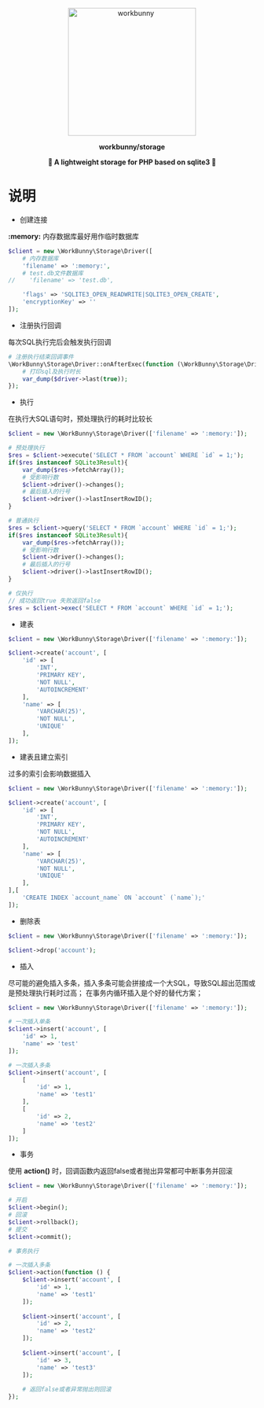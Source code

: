 
<p align='center'><img width='260px' src='https://chaz6chez.cn/images/workbunny-logo.png' alt='workbunny'></p>

**<p align='center'>workbunny/storage</p>**

**<p align='center'>🐇 A lightweight storage for PHP based on sqlite3 🐇</p>**

# 说明

- 创建连接

**:memory:** 内存数据库最好用作临时数据库

```php
$client = new \WorkBunny\Storage\Driver([
    # 内存数据库
    'filename' => ':memory:',
    # test.db文件数据库
//    'filename' => 'test.db',

    'flags' => 'SQLITE3_OPEN_READWRITE|SQLITE3_OPEN_CREATE',
    'encryptionKey' => ''
]);
```
- 注册执行回调

每次SQL执行完后会触发执行回调

```php
# 注册执行结束回调事件
\WorkBunny\Storage\Driver::onAfterExec(function (\WorkBunny\Storage\Driver $driver){
    # 打印sql及执行时长
    var_dump($driver->last(true));
});
```

- 执行

在执行大SQL语句时，预处理执行的耗时比较长

```php
$client = new \WorkBunny\Storage\Driver(['filename' => ':memory:']);

# 预处理执行
$res = $client->execute('SELECT * FROM `account` WHERE `id` = 1;');
if($res instanceof SQLite3Result){
    var_dump($res->fetchArray());
    # 受影响行数
    $client->driver()->changes();
    # 最后插入的行号
    $client->driver()->lastInsertRowID();
}

# 普通执行
$res = $client->query('SELECT * FROM `account` WHERE `id` = 1;');
if($res instanceof SQLite3Result){
    var_dump($res->fetchArray());
    # 受影响行数
    $client->driver()->changes();
    # 最后插入的行号
    $client->driver()->lastInsertRowID();
}

# 仅执行
// 成功返回true 失败返回false
$res = $client->exec('SELECT * FROM `account` WHERE `id` = 1;');

```

- 建表

```php
$client = new \WorkBunny\Storage\Driver(['filename' => ':memory:']);

$client->create('account', [
    'id' => [
        'INT',
        'PRIMARY KEY',
        'NOT NULL',
        'AUTOINCREMENT'
    ],
    'name' => [
        'VARCHAR(25)',
        'NOT NULL',
        'UNIQUE'
    ],
]);
```

- 建表且建立索引

过多的索引会影响数据插入

```php
$client = new \WorkBunny\Storage\Driver(['filename' => ':memory:']);

$client->create('account', [
    'id' => [
        'INT',
        'PRIMARY KEY',
        'NOT NULL',
        'AUTOINCREMENT'
    ],
    'name' => [
        'VARCHAR(25)',
        'NOT NULL',
        'UNIQUE'
    ],
],[
    'CREATE INDEX `account_name` ON `account` (`name`);'
]);
```

- 删除表

```php
$client = new \WorkBunny\Storage\Driver(['filename' => ':memory:']);

$client->drop('account');
```

- 插入

尽可能的避免插入多条，插入多条可能会拼接成一个大SQL，导致SQL超出范围或是预处理执行耗时过高；
在事务内循环插入是个好的替代方案；

```php
$client = new \WorkBunny\Storage\Driver(['filename' => ':memory:']);

# 一次插入单条
$client->insert('account', [
    'id' => 1,
    'name' => 'test'
]);

# 一次插入多条
$client->insert('account', [
    [
        'id' => 1,
        'name' => 'test1'
    ],
    [
        'id' => 2,
        'name' => 'test2'
    ]
]);
```

- 事务

使用 **action()** 时，回调函数内返回false或者抛出异常都可中断事务并回滚

```php
$client = new \WorkBunny\Storage\Driver(['filename' => ':memory:']);

# 开启
$client->begin();
# 回滚
$client->rollback();
# 提交
$client->commit();

# 事务执行

# 一次插入多条
$client->action(function () {
    $client->insert('account', [
        'id' => 1,
        'name' => 'test1'
    ]);
    
    $client->insert('account', [
        'id' => 2,
        'name' => 'test2'
    ]);
    
    $client->insert('account', [
        'id' => 3,
        'name' => 'test3'
    ]);
    
    # 返回false或者异常抛出则回滚
});
```